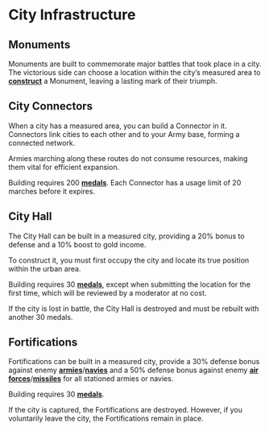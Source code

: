 # City Infrastructure

## Monuments
Monuments are built to commemorate major battles that took place in a city. The victorious side can choose a location within the city’s measured area to **[construct](../wars/combat.md#monuments)** a Monument, leaving a lasting mark of their triumph.

## City Connectors
When a city has a measured area, you can build a Connector in it. Connectors link cities to each other and to your Army base, forming a connected network. 

Armies marching along these routes do not consume resources, making them vital for efficient expansion. 

Building requires 200 **[medals](../wars/combat.md#battle-medals)**. Each Connector has a usage limit of 20 marches before it expires.

## City Hall
The City Hall can be built in a measured city, providing a 20% bonus to defense and a 10% boost to gold income.

To construct it, you must first occupy the city and locate its true position within the urban area. 

Building requires 30 **[medals](../wars/combat.md#battle-medals)**, except when submitting the location for the first time, which will be reviewed by a moderator at no cost.

If the city is lost in battle, the City Hall is destroyed and must be rebuilt with another 30 medals.

## Fortifications
Fortifications can be built in a measured city, provide a 30% defense bonus against enemy **[armies](../units/armies.md)**/**[navies](../units/navies.md)** and a 50% defense bonus against enemy **[air forces](../units/airforces.md)**/**[missiles](../units/missiles.md)** for all stationed armies or navies.

Building requires 30 **[medals](../wars/combat.md#battle-medals)**.

If the city is captured, the Fortifications are destroyed. However, if you voluntarily leave the city, the Fortifications remain in place.
